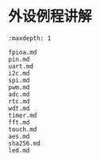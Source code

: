 # 外设例程讲解

```{toctree}
:maxdepth: 1

fpioa.md
pin.md
uart.md
i2c.md
spi.md
pwm.md
adc.md
rtc.md
wdt.md
timer.md
fft.md
touch.md
aes.md
sha256.md
led.md
```
